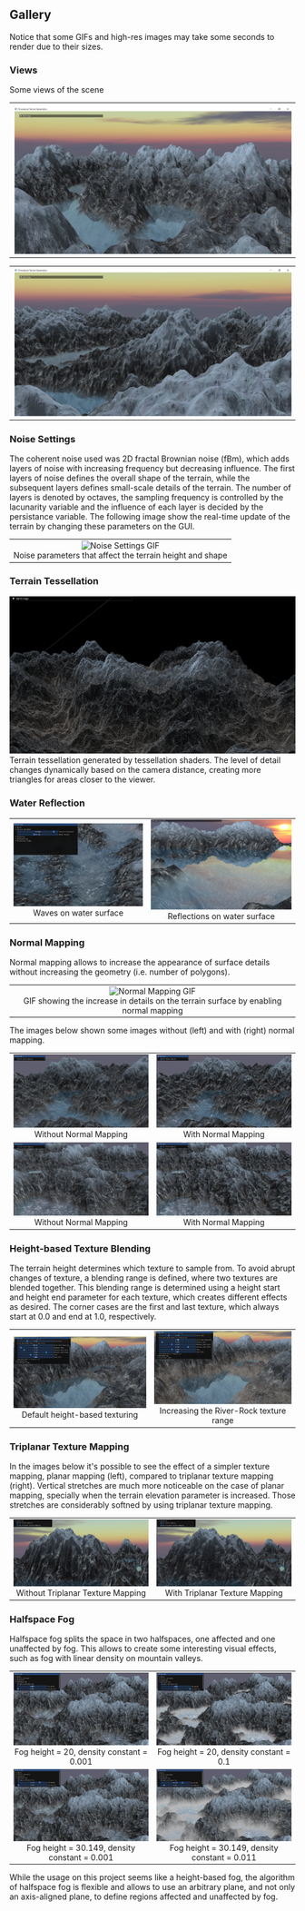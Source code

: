 ## Gallery

Notice that some GIFs and high-res images may take some seconds to render due to their sizes.

### Views

Some views of the scene

| |
| :---: 
| ![View2](docs/images/terrain_view2.png?raw=True) |

| |
| :---: 
| ![View1](docs/images/terrain_view1.png?raw=True) |



### Noise Settings

The coherent noise used was 2D fractal Brownian noise (fBm), which adds layers of noise with increasing frequency but decreasing influence. The first layers of noise defines the overall shape of the terrain, while the subsequent layers defines small-scale details of the terrain. The number of layers is denoted by octaves, the sampling frequency is controlled by the lacunarity variable and the influence of each layer is decided by the persistance variable. The following image show the real-time update of the terrain by changing these parameters on the GUI.

| |
| :---: |
| ![Noise Settings GIF](docs/gifs/noise.gif) <br/> Noise parameters that affect the terrain height and shape |

### Terrain Tessellation

![Terrain Tessellation](docs/images/tessellation.png?raw=True) <br/> Terrain tessellation generated by tessellation shaders. The level of detail changes dynamically based on the camera distance, creating more triangles for areas closer to the viewer.


### Water Reflection

| | |
| :---: | :---: |
| ![Water Surface Deformation](docs/images/water_ripples.png?raw=True) <br/> Waves on water surface | ![Water Reflection](docs/images/water_reflection.png?raw=True) <br/> Reflections on water surface |


### Normal Mapping

Normal mapping allows to increase the appearance of surface details without increasing the geometry (i.e. number of polygons).

| |
| :---: |
| ![Normal Mapping GIF](docs/gifs/normalmap.gif) <br/> GIF showing the increase in details on the terrain surface by enabling normal mapping |


The images below shown some images without (left) and with (right) normal mapping.


| | |
| :---: | :---: |
| ![Without Normal Mapping](docs/images/nonormalmap2.jpeg?raw=True) <br/> Without Normal Mapping | ![With Normal Mapping](docs/images/normalmap2.jpeg?raw=True) <br/> With Normal Mapping |
| ![Without Normal Mapping](docs/images/nonormalmap1.jpeg?raw=True) <br/> Without Normal Mapping | ![With Normal Mapping](docs/images/normalmap1.jpeg?raw=True) <br/> With Normal Mapping |


### Height-based Texture Blending

The terrain height determines which texture to sample from. To avoid abrupt changes of texture, a blending range is defined, where two textures are blended together. This blending range is determined using a height start and height end parameter for each texture, which creates different effects as desired. The corner cases are the first and last texture, which always start at 0.0 and end at 1.0, respectively. 

| | |
| :---: | :---: |
| ![BlendExample1](docs/images/blend1.png?raw=True) <br/> Default height-based texturing | ![BlendExample2](docs/images/blend2.png?raw=True) <br/> Increasing the River-Rock texture range |


### Triplanar Texture Mapping

In the images below it's possible to see the effect of a simpler texture mapping, planar mapping (left), compared to triplanar texture mapping (right). Vertical stretches are much more noticeable on the case of planar mapping, specially when the terrain elevation parameter is increased. Those stretches are considerably softned by using triplanar texture mapping. 

| | |
| :---: | :---: |
| ![Without Triplanar Texture Mapping](docs/images/projection.jpeg?raw=True) <br/> Without Triplanar Texture Mapping | ![With Triplanar Texture Mapping](docs/images/triplanar.jpeg?raw=True) <br/> With Triplanar Texture Mapping |


### Halfspace Fog

Halfspace fog splits the space in two halfspaces, one affected and one unaffected by fog. This allows to create some interesting visual effects, such as fog with linear density on mountain valleys.

| | |
| :---: | :---: |
| ![Fog1](docs/images/fog1.png?raw=True) <br/> Fog height = 20, density constant = 0.001 | ![Fog2](docs/images/fog2.png?raw=True) <br/> Fog height = 20, density constant = 0.1 |
| ![Fog3](docs/images/fog3.png?raw=True) <br/> Fog height = 30.149, density constant = 0.001 | ![Fog4](docs/images/fog4.png?raw=True) <br/> Fog height = 30.149, density constant = 0.011 |

While the usage on this project seems like a height-based fog, the algorithm of halfspace fog is flexible and allows to use an arbitrary plane, and not only an axis-aligned plane, to define regions affected and unaffected by fog. 